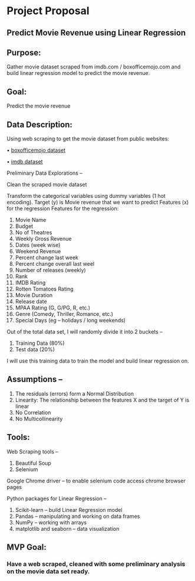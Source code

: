 # Project Proposal

## Predict Movie Revenue using Linear Regression

## Purpose:
Gather movie dataset scraped from imdb.com / boxofficemojo.com and build linear regression model to predict the movie revenue.

## Goal:
Predict the movie revenue

## Data Description:

Using web scraping to get the movie dataset from public websites:

•	[boxofficemojo dataset](https://www.boxofficemojo.com/)

• [imdb dataset](https://www.imdb.com/)

Preliminary Data Explorations –

Clean the scraped movie dataset

Transform the categorical variables using dummy variables (1 hot encoding).
Target (y) is Movie revenue that we want to predict
Features (x) for the regression
Features for the regression:
1.	Movie Name
2.	Budget
3.	No of Theatres
4.	Weekly Gross Revenue
5.	Dates (week wise)
6.	Weekend Revenue
7.	Percent change last week
8.	Percent change overall last weel
9.	Number of releases (weekly)
10.	Rank
11.	IMDB Rating
12.	Rotten Tomatoes Rating
13.	Movie Duration
14.	Release date
15.	MPAA Rating (G, G/PG, R, etc.)
16.	Genre (Comedy, Thriller, Romance, etc.)
17.	Special Days (eg – holidays / long weekends)

Out of the total data set, I will randomly divide it into 2 buckets –
1.	Training Data (80%)
2.	Test data (20%)

I will use this training data to train the model and build linear regression on.

## Assumptions –
1.	The residuals (errors) form a Normal Distribution
2.	Linearity: The relationship between the features X and the target of Y is linear
3.	No Correlation
4.	No Multicollinearity

## Tools:

Web Scraping tools –
1.	Beautiful Soup
2.	Selenium

Google Chrome driver – to enable selenium code access chrome browser pages

Python packages for Linear Regression –
1.	Scikit-learn – build Linear Regression model
2.	Pandas – manipulating and working on data frames
3.	NumPy – working with arrays
4.	matplotlib and seaborn – data visualization


## MVP Goal:
### Have a web scraped, cleaned with some preliminary analysis on the movie data set ready.
